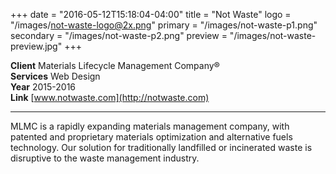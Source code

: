+++
date = "2016-05-12T15:18:04-04:00"
title = "Not Waste"
logo = "/images/not-waste-logo@2x.png"
primary = "/images/not-waste-p1.png"
secondary = "/images/not-waste-p2.png"
preview = "/images/not-waste-preview.jpg"
+++

**Client**  Materials Lifecycle Management Company®  
**Services**  Web Design  
**Year**  2015-2016  
**Link**  [www.notwaste.com](http://notwaste.com)

***

MLMC is a rapidly expanding materials management company, with patented and proprietary materials optimization and alternative fuels technology. Our solution for traditionally landfilled or incinerated waste is disruptive to the waste management industry.
